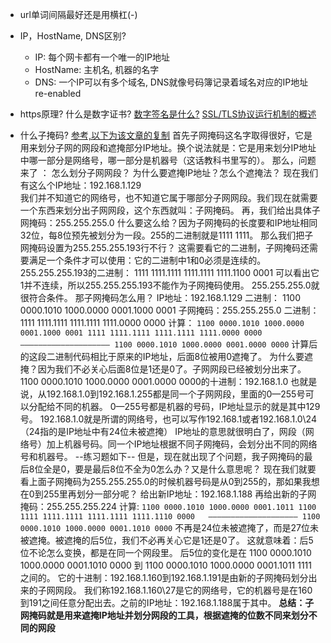- url单词间隔最好还是用横杠(-)

- IP，HostName, DNS区别?
  - IP: 每个网卡都有一个唯一的IP地址
  - HostName: 主机名, 机器的名字
  - DNS: 一个IP可以有多个域名, DNS就像号码簿记录着域名对应的IP地址 re-enabled
  
- https原理? 什么是数字证书?
  [数字签名是什么?](http://www.ruanyifeng.com/blog/2011/08/what_is_a_digital_signature.html)
  [SSL/TLS协议运行机制的概述](http://www.ruanyifeng.com/blog/2014/02/ssl_tls.html)
  
- 什么子掩码?
[参考,以下为该文章的复制](https://www.zhihu.com/question/56895036)
首先子网掩码这名字取得很好，它是用来划分子网的网段和遮掩部分IP地址。换个说法就是：它是用来划分IP地址中哪一部分是网络号，哪一部分是机器号（这话教科书里写的）。
那么，问题来了 ：
怎么划分子网网段？
为什么要遮掩IP地址？怎么个遮掩法？
现在我们有这么个IP地址：192.168.1.129    
我们并不知道它的网络号，也不知道它属于哪部分子网网段。我们现在就需要一个东西来划分出子网网段，这个东西就叫：子网掩码。
再，我们给出具体子网掩码：255.255.255.0
什么要这么给？因为子网掩码的长度要和IP地址相同32位，每8位预先被划分为一段。255的二进制就是1111 1111。
那么我们把子网掩码设置为255.255.255.193行不行？
这需要看它的二进制，子网掩码还需要满足一个条件才可以使用：它的二进制中1和0必须是连续的。
255.255.255.193的二进制：
1111 1111.1111 1111.1111 1111.1100 0001
可以看出它1并不连续，所以255.255.255.193不能作为子网掩码使用。
255.255.255.0就很符合条件。
那子网掩码怎么用？
IP地址：192.168.1.129
二进制：
1100 0000.1010 1000.0000 0001.1000 0001
子网掩码：255.255.255.0
二进制：
1111 1111.1111 1111.1111 1111.0000 0000
计算：
    `1100 0000.1010 1000.0000 0001.1000 0001
    1111 1111.1111 1111.1111 1111.0000 0000
    ————————————————————
    1100 0000.1010 1000.0000 0001.0000 0000`
计算后的这段二进制代码相比于原来的IP地址，后面8位被用0遮掩了。
为什么要遮掩？因为我们不必关心后面8位是1还是0了。子网网段已经被划分出来了。
1100 0000.1010 1000.0000 0001.0000 0000的十进制：192.168.1.0
也就是说，从192.168.1.0到192.168.1.255都是同一个子网网段，里面的0—255号可以分配给不同的机器。
0—255号都是机器的号码，IP地址显示的就是其中129号。
192.168.1.0就是所谓的网络号，也可以写作192.168.1或者192.168.1.0\24（24指的是IP地址中有24位未被遮掩）
IP地址的意思就很明白了，网段（网络号）加上机器号码。同一个IP地址根据不同子网掩码，会划分出不同的网络号和机器号。
--练习题如下--
但是，现在就出现了个问题，我子网掩码的最后8位全是0，要是最后8位不全为0怎么办？又是什么意思呢？
现在我们就要看上面子网掩码为255.255.255.0的时候机器号码是从0到255的，那如果我想在0到255里再划分一部分呢？
给出新IP地址：192.168.1.188 再给出新的子网掩码：255.255.255.224
计算:
    `1100 0000.1010 1000.0000 0001.1011 1100  
    1111 1111.1111 1111.1111 1111.1110 0000  
    ————————————————————
    1100 0000.1010 1000.0000 0001.1010 0000`
不再是24位未被遮掩了，而是27位未被遮掩。被遮掩的后5位，我们不必再关心它是1还是0了。
这就意味着：后5位不论怎么变换，都是在同一个网段里。
后5位的变化是在
1100 0000.1010 1000.0000 0001.1010 0000
到
1100 0000.1010 1000.0000 0001.1011 1111    
之间的。
它的十进制：192.168.1.160到192.168.1.191是由新的子网掩码划分出来的子网网段。
我们称192.168.1.160\27是它的网络号，它的机器号是在160到191之间任意分配出去。之前的IP地址：192.168.1.188属于其中。
**总结：子网掩码就是用来遮掩IP地址并划分网段的工具，根据遮掩的位数不同来划分不同的网段**
